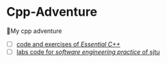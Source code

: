 # Cpp-Adventure
🚀My cpp adventure

- [ ] [code and exercises of *Essential C++*](./essential_cpp)
- [ ] [labs code for *software engineering practice* of sjtu](./sep)
